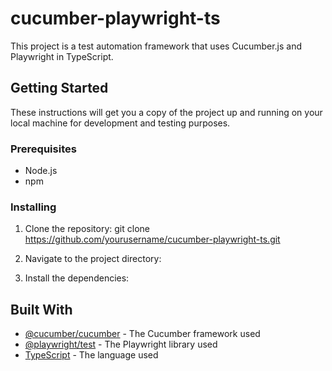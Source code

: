 # cucumber-playwright-ts

This project is a test automation framework that uses Cucumber.js and Playwright in TypeScript.

## Getting Started

These instructions will get you a copy of the project up and running on your local machine for development and testing purposes.

### Prerequisites

- Node.js
- npm

### Installing

1. Clone the repository:
    git clone https://github.com/yourusername/cucumber-playwright-ts.git

2. Navigate to the project directory:

3. Install the dependencies:


## Built With

- [@cucumber/cucumber](https://github.com/cucumber/cucumber-js) - The Cucumber framework used
- [@playwright/test](https://github.com/microsoft/playwright) - The Playwright library used
- [TypeScript](https://www.typescriptlang.org/) - The language used